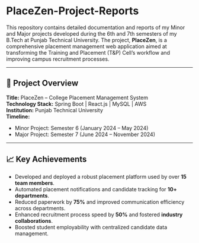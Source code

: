 # PlaceZen-Project-Reports

This repository contains detailed documentation and reports of my Minor and Major projects developed during the 6th and 7th semesters of my B.Tech at Punjab Technical University. The project, **PlaceZen**, is a comprehensive placement management web application aimed at transforming the Training and Placement (T&P) Cell’s workflow and improving campus recruitment processes.

---

## 📌 Project Overview

**Title:** PlaceZen – College Placement Management System  
**Technology Stack:** Spring Boot | React.js | MySQL | AWS  
**Institution:** Punjab Technical University  
**Timeline:**  
- Minor Project: Semester 6 (January 2024 – May 2024)  
- Major Project: Semester 7 (June 2024 – November 2024)

---

## 📈 Key Achievements

- Developed and deployed a robust placement platform used by over **15 team members**.
- Automated placement notifications and candidate tracking for **10+ departments**.
- Reduced paperwork by **75%** and improved communication efficiency across departments.
- Enhanced recruitment process speed by **50%** and fostered **industry collaborations**.
- Boosted student employability with centralized candidate data management.
